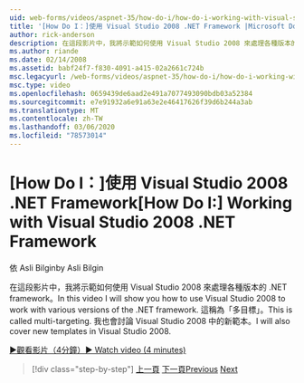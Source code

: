 ```yaml
---
uid: web-forms/videos/aspnet-35/how-do-i/how-do-i-working-with-visual-studio-2008-net-framework
title: '[How Do I：]使用 Visual Studio 2008 .NET Framework |Microsoft Docs'
author: rick-anderson
description: 在這段影片中，我將示範如何使用 Visual Studio 2008 來處理各種版本的 .NET framework。 這稱為「多目標」。 我也會 。
ms.author: riande
ms.date: 02/14/2008
ms.assetid: babf24f7-f830-4091-a415-02a2661c724b
msc.legacyurl: /web-forms/videos/aspnet-35/how-do-i/how-do-i-working-with-visual-studio-2008-net-framework
msc.type: video
ms.openlocfilehash: 0659439de6aad2e491a7077493090bdb03a52384
ms.sourcegitcommit: e7e91932a6e91a63e2e46417626f39d6b244a3ab
ms.translationtype: MT
ms.contentlocale: zh-TW
ms.lasthandoff: 03/06/2020
ms.locfileid: "78573014"
---
```

# <a name="how-do-i-working-with-visual-studio-2008-net-framework"></a><span data-ttu-id="80056-105">[How Do I：]使用 Visual Studio 2008 .NET Framework</span><span class="sxs-lookup"><span data-stu-id="80056-105">[How Do I:] Working with Visual Studio 2008 .NET Framework</span></span>

<span data-ttu-id="80056-106">依 Asli Bilgin</span><span class="sxs-lookup"><span data-stu-id="80056-106">by Asli Bilgin</span></span>

<span data-ttu-id="80056-107">在這段影片中，我將示範如何使用 Visual Studio 2008 來處理各種版本的 .NET framework。</span><span class="sxs-lookup"><span data-stu-id="80056-107">In this video I will show you how to use Visual Studio 2008 to work with various versions of the .NET framework.</span></span> <span data-ttu-id="80056-108">這稱為「多目標」。</span><span class="sxs-lookup"><span data-stu-id="80056-108">This is called multi-targeting.</span></span> <span data-ttu-id="80056-109">我也會討論 Visual Studio 2008 中的新範本。</span><span class="sxs-lookup"><span data-stu-id="80056-109">I will also cover new templates in Visual Studio 2008.</span></span>

[<span data-ttu-id="80056-110">&#9654;觀看影片（4分鐘）</span><span class="sxs-lookup"><span data-stu-id="80056-110">&#9654; Watch video (4 minutes)</span></span>](https://channel9.msdn.com/Blogs/ASP-NET-Site-Videos/how-do-i-working-with-visual-studio-2008-net-framework)

> [!div class="step-by-step"]
> <span data-ttu-id="80056-111">[上一頁](how-do-i-cascading-style-sheets-in-visual-studio-2008.md)
> [下一頁](how-do-i-adding-elements-to-a-css-file-and-create-new-css-on-the-fly.md)</span><span class="sxs-lookup"><span data-stu-id="80056-111">[Previous](how-do-i-cascading-style-sheets-in-visual-studio-2008.md)
[Next](how-do-i-adding-elements-to-a-css-file-and-create-new-css-on-the-fly.md)</span></span>

